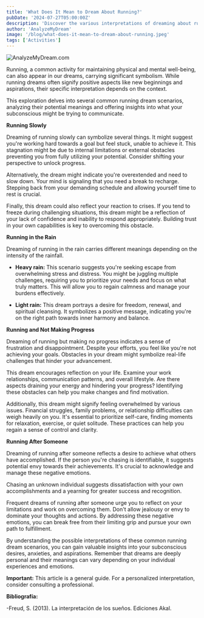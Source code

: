 ```yaml
---
title: 'What Does It Mean to Dream About Running?'
pubDate: '2024-07-27T05:00:00Z'
description: 'Discover the various interpretations of dreaming about running, from reaching new horizons to desires to escape routine.'
author: 'AnalyzeMyDream'
image: '/blog/what-does-it-mean-to-dream-about-running.jpeg'
tags: ['Activities']
---
```


![AnalyzeMyDream.com](/blog/what-does-it-mean-to-dream-about-running.jpeg)


Running, a common activity for maintaining physical and mental well-being, can also appear in our dreams, carrying significant symbolism. While running dreams often signify positive aspects like new beginnings and aspirations, their specific interpretation depends on the context.

This exploration delves into several common running dream scenarios, analyzing their potential meanings and offering insights into what your subconscious might be trying to communicate.

**Running Slowly**

Dreaming of running slowly can symbolize several things. It might suggest you're working hard towards a goal but feel stuck, unable to achieve it. This stagnation might be due to internal limitations or external obstacles preventing you from fully utilizing your potential. Consider shifting your perspective to unlock progress.

Alternatively, the dream might indicate you're overextended and need to slow down. Your mind is signaling that you need a break to recharge. Stepping back from your demanding schedule and allowing yourself time to rest is crucial.

Finally, this dream could also reflect your reaction to crises. If you tend to freeze during challenging situations, this dream might be a reflection of your lack of confidence and inability to respond appropriately. Building trust in your own capabilities is key to overcoming this obstacle.

**Running in the Rain**

Dreaming of running in the rain carries different meanings depending on the intensity of the rainfall. 

- **Heavy rain:** This scenario suggests you're seeking escape from overwhelming stress and distress. You might be juggling multiple challenges, requiring you to prioritize your needs and focus on what truly matters. This will allow you to regain calmness and manage your burdens effectively.

- **Light rain:** This dream portrays a desire for freedom, renewal, and spiritual cleansing. It symbolizes a positive message, indicating you're on the right path towards inner harmony and balance.

**Running and Not Making Progress**

Dreaming of running but making no progress indicates a sense of frustration and disappointment. Despite your efforts, you feel like you're not achieving your goals. Obstacles in your dream might symbolize real-life challenges that hinder your advancement.

This dream encourages reflection on your life. Examine your work relationships, communication patterns, and overall lifestyle. Are there aspects draining your energy and hindering your progress? Identifying these obstacles can help you make changes and find motivation.

Additionally, this dream might signify feeling overwhelmed by various issues. Financial struggles, family problems, or relationship difficulties can weigh heavily on you. It's essential to prioritize self-care, finding moments for relaxation, exercise, or quiet solitude. These practices can help you regain a sense of control and clarity.

**Running After Someone**

Dreaming of running after someone reflects a desire to achieve what others have accomplished. If the person you're chasing is identifiable, it suggests potential envy towards their achievements. It's crucial to acknowledge and manage these negative emotions.

Chasing an unknown individual suggests dissatisfaction with your own accomplishments and a yearning for greater success and recognition.

Frequent dreams of running after someone urge you to reflect on your limitations and work on overcoming them. Don't allow jealousy or envy to dominate your thoughts and actions. By addressing these negative emotions, you can break free from their limiting grip and pursue your own path to fulfillment.

By understanding the possible interpretations of these common running dream scenarios, you can gain valuable insights into your subconscious desires, anxieties, and aspirations.  Remember that dreams are deeply personal and their meanings can vary depending on your individual experiences and emotions.

**Important:** This article is a general guide. For a personalized interpretation, consider consulting a professional.

**Bibliografía:**

-Freud, S. (2013). La interpretación de los sueños. Ediciones Akal.
